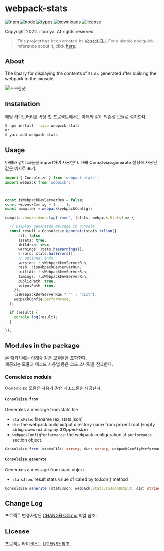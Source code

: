 # webpack-stats
![npm](https://img.shields.io/npm/v/webpack-stats)
![node](https://img.shields.io/node/v/webpack-stats)
![types](https://img.shields.io/npm/types/webpack-stats)
![downloads](https://img.shields.io/npm/dw/webpack-stats)
![license](https://img.shields.io/npm/l/webpack-stats)

Copyright 2022. mornya. All rights reserved.

> This project has been created by [Vessel CLI](https://www.npmjs.com/package/@mornya/vessel).
  For a simple and quick reference about it, click [here](https://mornya.github.io/documents/guide/vessel.md).

## About
The library for displaying the contents of `Stats` generated after building the webpack to the console.

![스크린샷](https://mornya.github.io/assets/webpack-stats-screenshot.jpg)

## Installation
해당 라이브러리를 사용 할 프로젝트에서는 아래와 같이 의존성 모듈로 설치한다.
```bash
$ npm install --save webpack-stats
or
$ yarn add webpack-stats
```

## Usage
아래와 같이 모듈을 import하여 사용한다. 아래 Consoleize.generate 설정에 사용된 값은 예시로 표기.
```typescript
import { Consoleize } from 'webpack-stats';
import webpack from 'webpack';

...

const isWebpackDevServerRun = false;
const webpackConfig = { ... };
const compiler = webpack(webpackConfig);

compiler.hooks.done.tap('done', (stats: webpack.Stats) => {

  // Display generated message in console
  const result = Consoleize.generate(stats.toJson({
      all: false,
      assets: true,
      children: true,
      warnings: stats.hasWarnings(),
      errors: stats.hasErrors(),
      // optional info
      version: !isWebpackDevServerRun,
      hash: !isWebpackDevServerRun,
      builtAt: !isWebpackDevServerRun,
      timings: !isWebpackDevServerRun,
      publicPath: true,
      outputPath: true,
    }),
    (isWebpackDevServerRun ? '' : 'dist'),
    webpackConfig.performance,
  );

  if (result) {
    console.log(result);
  }

});
```

## Modules in the package
본 패키지에는 아래와 같은 모듈들을 포함한다.<br>
제공되는 모듈과 메소드 사용법 등은 코드 스니핏을 참고한다.

### Consoleize module
Consoleize 모듈은 다음과 같은 메소드들을 제공한다.

#### `Consoleize.from`
Generates a message from stats file
- `statsFile`: filename (ex, stats.json)
- `dir`: the webpack build output directory name from project root (empty string does not display GZipped-size)
- `webpackConfigPerformance`: the webpack configuration of `performance` section object.
```typescript
Consoleize.from (statsFile: string, dir: string, webpackConfigPerformance: WebpackConfigPerformance);
```

#### `Consoleize.generate`
Generates a message from stats object
- `statsJson`: result stats value of called by toJson() method
```typescript
Consoleize.generate (statsJson: webpack.Stats.ToJsonOutput, dir: string, webpackConfigPerformance: WebpackConfigPerformance);
```

## Change Log
프로젝트 변경사항은 [CHANGELOG.md](CHANGELOG.md) 파일 참조.

## License
프로젝트 라이센스는 [LICENSE](https://mornya.github.io/documents/LICENSE-ISC) 참조.
